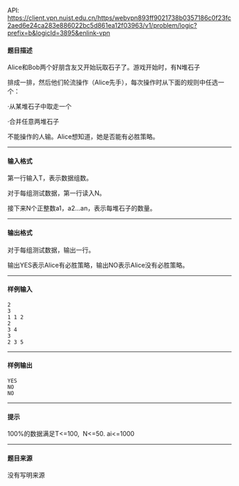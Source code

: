 API: https://client.vpn.nuist.edu.cn/https/webvpn893ff9021738b0357186c0f23fc2aed6e24ca283e886022bc5d861ea12f03963/v1/problem/logic?prefix=b&logicId=3895&enlink-vpn

#### 题目描述

Alice和Bob两个好朋含友又开始玩取石子了。游戏开始时，有N堆石子

排成一排，然后他们轮流操作（Alice先手），每次操作时从下面的规则中任选一个：

·从某堆石子中取走一个

·合并任意两堆石子

不能操作的人输。Alice想知道，她是否能有必胜策略。

---

#### 输入格式

第一行输入T，表示数据组数。

对于每组测试数据，第一行读入N。

接下来N个正整数a1，a2…an，表示每堆石子的数量。

---

#### 输出格式

对于每组测试数据，输出一行。

输出YES表示Alice有必胜策略，输出NO表示Alice没有必胜策略。

---

#### 样例输入
```
2
3
1 1 2
2
3 4
3
2 3 5
```

---

#### 样例输出
```
YES
NO
NO
```

---

#### 提示

100%的数据满足T<=100,  N<=50. ai<=1000

---

#### 题目来源

没有写明来源